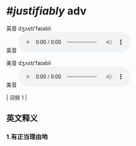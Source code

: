 # ***\#justifiably*** adv
英音 dʒʌstɪ'faɪəbli  
英音
<audio src="./media/justifiably1.aac" controls="controls"></audio>

美音 dʒʌstɪ'faɪəbli  
美音
<audio src="./media/justifiably2.aac" controls="controls"></audio>



| 词频 1 |  

英文释义
---
### 1.**有正当理由地**  


